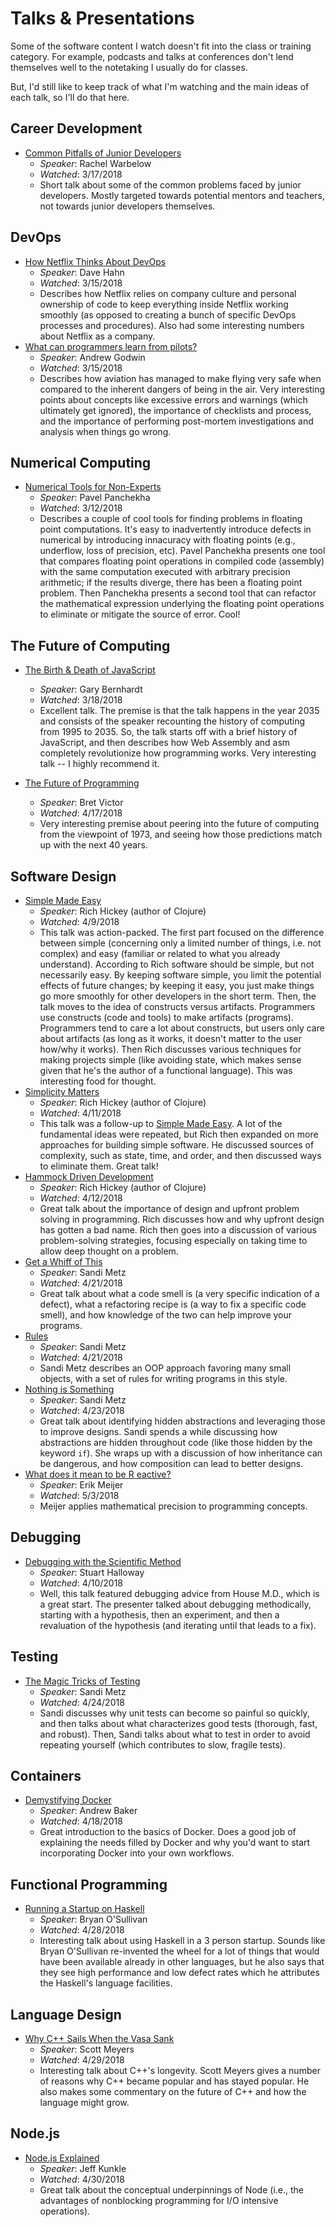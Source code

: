 # Talks & Presentations

Some of the software content I watch doesn't fit into the class or training category. For example, podcasts and 
talks at conferences don't lend themselves well to the notetaking I usually do for classes.

But, I'd still like to keep track of what I'm watching and the main ideas of each talk, so I'll do that here.

## Career Development

+ [Common Pitfalls of Junior Developers](https://www.youtube.com/watch?v=tYOx8mA5p2c)
    + _Speaker_: Rachel Warbelow
    + _Watched_: 3/17/2018
    + Short talk about some of the common problems faced by junior developers. Mostly targeted towards potential
    mentors and teachers, not towards junior developers themselves.

## DevOps

+ [How Netflix Thinks About DevOps](https://www.youtube.com/watch?v=HmM4V33ReCw)
    + _Speaker_: Dave Hahn
    + _Watched_: 3/15/2018
    + Describes how Netflix relies on company culture and personal ownership of code to keep everything inside 
    Netflix working smoothly (as opposed to creating a bunch of specific DevOps processes and procedures). Also
    had some interesting numbers about Netflix as a company.
+ [What can programmers learn from pilots?](https://www.youtube.com/watch?v=we4G_X91e5w)
    + _Speaker_: Andrew Godwin
    + _Watched_: 3/15/2018
    + Describes how aviation has managed to make flying very safe when compared to the inherent dangers of being in
    the air. Very interesting points about concepts like excessive errors and warnings (which ultimately get
    ignored), the importance of checklists and process, and the importance of performing post-mortem investigations
    and analysis when things go wrong.

## Numerical Computing

+ [Numerical Tools for Non-Experts](https://www.microsoft.com/en-us/research/video/numerical-tools-for-non-experts/)
    + _Speaker_: Pavel Panchekha
    + _Watched_: 3/12/2018
    + Describes a couple of cool tools for finding problems in floating point computations. It's easy to inadvertently 
    introduce defects in numerical by introducing innacuracy with floating points (e.g., underflow, loss of precision,
    etc). Pavel Panchekha presents one tool that compares floating point operations in compiled code (assembly) with the
    same computation executed with arbitrary precision arithmetic; if the results diverge, there has been a 
    floating point problem. Then Panchekha presents a second tool that can refactor the mathematical expression
    underlying the floating point operations to eliminate or mitigate the source of error. Cool!

## The Future of Computing

+ [The Birth & Death of JavaScript](https://www.destroyallsoftware.com/talks/the-birth-and-death-of-javascript)
    + _Speaker_: Gary Bernhardt
    + _Watched_: 3/18/2018
    + Excellent talk. The premise is that the talk happens in the year 2035 and consists of the speaker recounting the
    history of computing from 1995 to 2035. So, the talk starts off with a brief history of JavaScript, and then 
    describes how Web Assembly and asm completely revolutionize how programming works. Very interesting talk -- I highly
    recommend it.
    
+ [The Future of Programming](https://www.youtube.com/watch?v=8pTEmbeENF4)
    + _Speaker_: Bret Victor
    + _Watched_: 4/17/2018
    + Very interesting premise about peering into the future of computing from the viewpoint of 1973, and seeing how those
    predictions match up with the next 40 years.
    
## Software Design

+ [Simple Made Easy](https://www.infoq.com/presentations/Simple-Made-Easy)
    + _Speaker_: Rich Hickey (author of Clojure)
    + _Watched_: 4/9/2018
    + This talk was action-packed. The first part focused on the difference between simple (concerning only a limited
    number of things, i.e. not complex) and easy (familiar or related to what you already understand). According to Rich
    software should be simple, but not necessarily easy. By keeping software simple, you limit the potential effects of
    future changes; by keeping it easy, you just make things go more smoothly for other developers in the short term.
    Then, the talk moves to the idea of constructs versus artifacts. Programmers use constructs (code and tools) to make
    artifacts (programs). Programmers tend to care a lot about constructs, but users only care about artifacts (as long as
    it works, it doesn't matter to the user how/why it works). Then Rich discusses various techniques for making projects
    simple (like avoiding state, which makes sense given that he's the author of a functional language). This was interesting
    food for thought.
+ [Simplicity Matters](https://www.youtube.com/watch?v=rI8tNMsozo0)
    + _Speaker_: Rich Hickey (author of Clojure)
    + _Watched_: 4/11/2018
    + This talk was a follow-up to [Simple Made Easy](https://www.infoq.com/presentations/Simple-Made-Easy). A lot of the fundamental
    ideas were repeated, but Rich then expanded on more approaches for building simple software. He discussed sources of complexity,
    such as state, time, and order, and then discussed ways to eliminate them. Great talk!
+ [Hammock Driven Development](https://www.youtube.com/watch?v=f84n5oFoZBc)
    + _Speaker_: Rich Hickey (author of Clojure)
    + _Watched_: 4/12/2018
    + Great talk about the importance of design and upfront problem solving in programming. Rich discusses how and why upfront
    design has gotten a bad name. Rich then goes into a discussion of various problem-solving strategies, focusing especially on
    taking time to allow deep thought on a problem.
+ [Get a Whiff of This](https://www.youtube.com/watch?v=PJjHfa5yxlU)
    + _Speaker_: Sandi Metz
    + _Watched_: 4/21/2018
    + Great talk about what a code smell is (a very specific indication of a defect), what a refactoring recipe is (a way
    to fix a specific code smell), and how knowledge of the two can help improve your programs.
+ [Rules](https://www.youtube.com/watch?v=npOGOmkxuio)
    + _Speaker_: Sandi Metz
    + _Watched_: 4/21/2018
    + Sandi Metz describes an OOP approach favoring many small objects, with a set of rules for writing programs in this style.
+ [Nothing is Something](https://www.youtube.com/watch?v=OMPfEXIlTVE)
    + _Speaker_: Sandi Metz
    + _Watched_: 4/23/2018
    + Great talk about identifying hidden abstractions and leveraging those to improve designs. Sandi spends a while discussing how 
    abstractions are hidden throughout code (like those hidden by the keyword `if`). She wraps up with a discussion of how
    inheritance can be dangerous, and how composition can lead to better designs.
+ [What does it mean to be R    eactive?](https://www.youtube.com/watch?v=sTSQlYX5DU0)
    + _Speaker_: Erik Meijer
    + _Watched_: 5/3/2018
    + Meijer applies mathematical precision to programming concepts.

## Debugging

+ [Debugging with the Scientific Method](https://www.youtube.com/watch?v=FihU5JxmnBg)
    + _Speaker_: Stuart Halloway
    + _Watched_: 4/10/2018
    + Well, this talk featured debugging advice from House M.D., which is a great start. The presenter talked about debugging
    methodically, starting with a hypothesis, then an experiment, and then a revaluation of the hypothesis (and iterating
    until that leads to a fix).

## Testing

+ [The Magic Tricks of Testing](https://www.youtube.com/watch?v=URSWYvyc42M)
    + _Speaker_: Sandi Metz
    + _Watched_: 4/24/2018
    + Sandi discusses why unit tests can become so painful so quickly, and then talks about what characterizes good tests (thorough,
    fast, and robust). Then, Sandi talks about what to test in order to avoid repeating yourself (which contributes to slow, fragile
    tests).

## Containers

+ [Demystifying Docker](https://www.youtube.com/watch?v=GVVtR_hrdKI)
    + _Speaker_: Andrew Baker
    + _Watched_: 4/18/2018
    + Great introduction to the basics of Docker. Does a good job of explaining the needs filled by Docker and why you'd want
    to start incorporating Docker into your own workflows.

## Functional Programming

+ [Running a Startup on Haskell](https://www.youtube.com/watch?v=ZR3Jirqk6W8)
    + _Speaker_: Bryan O'Sullivan
    + _Watched_: 4/28/2018
    + Interesting talk about using Haskell in a 3 person startup. Sounds like Bryan O'Sullivan re-invented the wheel for a lot of
    things that would have been available already in other languages, but he also says that they see high performance and low
    defect rates which he attributes the Haskell's language facilities.

## Language Design

+ [Why C++ Sails When the Vasa Sank]()
    + _Speaker_: Scott Meyers
    + _Watched_: 4/29/2018
    + Interesting talk about C++'s longevity. Scott Meyers gives a number of reasons why C++ became popular and has stayed popular.
    He also makes some commentary on the future of C++ and how the language might grow.

## Node.js

+ [Node.js Explained](https://www.youtube.com/watch?v=L0pjVcIsU6A)
    + _Speaker_: Jeff Kunkle
    + _Watched_: 4/30/2018
    + Great talk about the conceptual underpinnings of Node (i.e., the advantages of nonblocking programming for I/O intensive operations).
